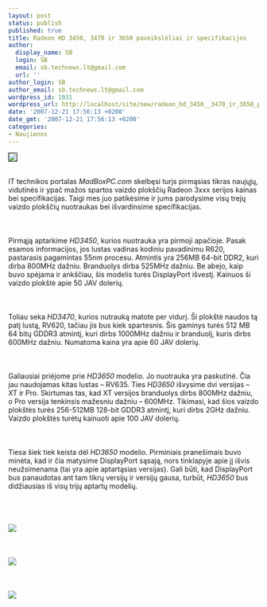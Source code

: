 ```yaml
---
layout: post
status: publish
published: true
title: Radeon HD 3450, 3470 ir 3650 paveikslėliai ir specifikacijos
author:
  display_name: SB
  login: SB
  email: sb.technews.lt@gmail.com
  url: ''
author_login: SB
author_email: sb.technews.lt@gmail.com
wordpress_id: 1031
wordpress_url: http://localhost/site/new/radeon_hd_3450__3470_ir_3650_paveiksleliai_ir_specifikacijos/
date: '2007-12-21 17:56:13 +0200'
date_gmt: '2007-12-21 17:56:13 +0200'
categories:
- Naujienos
---
```

<div class="imgright"><img src="http://tbn0.google.com/images?q=tbn:jkCIBX5fkUvoUM:http://pdamania.hu/images/cikk/ati_logo_1204_rgb1.jpg" border="1"></div>
<p><br>IT technikos portalas <i>MadBoxPC.com</i> skelbęsi turįs pirmąsias tikras naujųjų, vidutinės ir ypač mažos spartos vaizdo plokščių Radeon 3xxx serijos kainas bei specifikacijas. Taigi mes juo patikėsime ir jums parodysime visų trejų vaizdo plokščių nuotraukas bei išvardinsime specifikacijas.<br />
<br><br />
<br>Pirmąją aptarkime <i>HD3450</i>, kurios nuotrauka yra pirmoji apačioje.  Pasak esamos informacijos, jos lustas vadinas kodiniu pavadinimu R620, pastarasis pagamintas 55nm procesu. Atmintis yra 256MB 64-bit DDR2, kuri dirba 800MHz dažniu. Branduolys dirba 525MHz dažniu. Be abejo, kaip buvo spėjama ir ankščiau, šis modelis turės DisplayPort išvestį. Kainuos ši vaizdo plokštė apie 50 JAV dolerių.<br />
<br><br />
<br>Toliau seka <i>HD3470</i>, kurios nutrauką matote per vidurį. Ši plokštė naudos tą patį lustą, RV620, tačiau jis bus kiek spartesnis. Šis gaminys turės 512 MB 64 bitų GDDR3 atmintį, kuri dirbs 1000MHz dažniu ir branduolį, kuris dirbs 600MHz dažniu. Numatoma kaina yra apie 60 JAV dolerių.<br />
<br><br />
<br>Galiausiai priėjome prie <i>HD3650</i> modelio. Jo nuotrauka yra paskutinė. Čia jau naudojamas kitas lustas – RV635. Ties <i>HD3650</i> išvysime dvi versijas – XT ir Pro. Skirtumas tas, kad XT versijos branduolys dirbs 800MHz dažniu, o Pro versija tenkinsis mažesniu dažniu – 600MHz. Tikimasi, kad šios vaizdo plokštės turės 256-512MB 128-bit GDDR3 atmintį, kuri dirbs 2GHz dažniu. Vaizdo plokštės turėtų kainuoti apie 100 JAV dolerių.<br />
<br><br />
<br>Tiesa šiek tiek keista dėl <i>HD3650</i> modelio. Pirminiais pranešimais buvo minėta, kad ir čia matysime DisplayPort sąsają, nors tinklapyje apie jį išvis neužsimenama (tai yra apie aptartąsias versijas). Gali būti, kad DisplayPort bus panaudotas ant tam tikrų versijų ir versijų gausa, turbūt, <i>HD3650</i> bus didžiausias iš visų trijų aptartų modelių.<br />
<br><br />
<br><br><img src="http://www.techpowerup.com/img/07-12-21/HD3450.jpg"><br><br />
<br><br><img src="http://www.techpowerup.com/img/07-12-21/HD3470.jpg"><br><br />
<br><br><img src="http://www.techpowerup.com/img/07-12-21/HD3650.jpg"><br></p>
